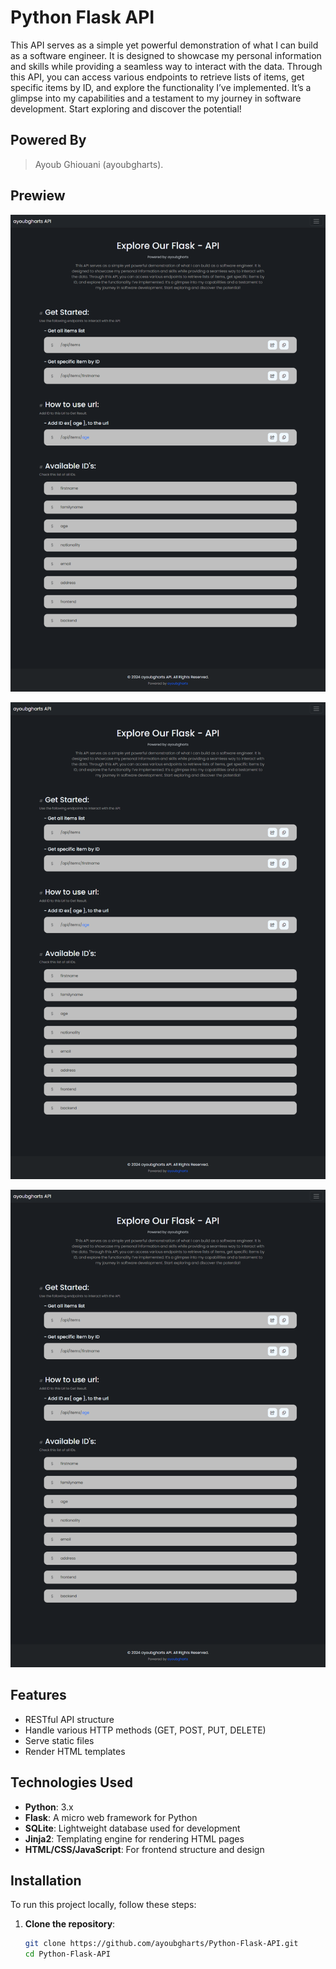 # Python Flask API

This API serves as a simple yet powerful demonstration of what I can build as a software engineer. It is designed to showcase my personal information and skills while providing a seamless way to interact with the data. Through this API, you can access various endpoints to retrieve lists of items, get specific items by ID, and explore the functionality I’ve implemented. It’s a glimpse into my capabilities and a testament to my journey in software development. Start exploring and discover the potential!

## Powered By
> Ayoub Ghiouani (ayoubgharts).

## Prewiew
![simple api home page](screen/screenshot1.png)

![all items endpoints page](screen/screenshot1.png)

![single item page](screen/screenshot1.png)

## Features

- RESTful API structure
- Handle various HTTP methods (GET, POST, PUT, DELETE)
- Serve static files
- Render HTML templates

## Technologies Used

- **Python**: 3.x
- **Flask**: A micro web framework for Python
- **SQLite**: Lightweight database used for development
- **Jinja2**: Templating engine for rendering HTML pages
- **HTML/CSS/JavaScript**: For frontend structure and design

## Installation

To run this project locally, follow these steps:

1. **Clone the repository**:
   ```bash
   git clone https://github.com/ayoubgharts/Python-Flask-API.git
   cd Python-Flask-API
